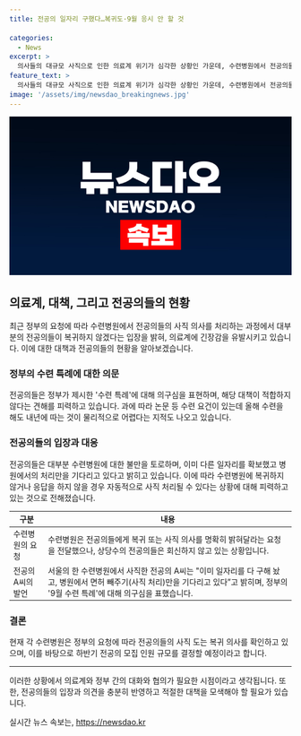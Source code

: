 ```yaml
---
title: 전공의 일자리 구했다…복귀도·9월 응시 안 할 것

categories:
  - News
excerpt: >
  의사들의 대규모 사직으로 인한 의료계 위기가 심각한 상황인 가운데, 수련병원에서 전공의들의 복귀 의사를 확인하는 과정이 진행 중이다. 대다수의 전공의들이 복귀하지 않을 의사를 밝히고 있으며, 정부의 9월 수련 특례에도 불구하고 이들의 재응시 의사가 거의 없는 상황이다. 이에 전공의들은 이미 다른 일자리를 구해놓았고, 병원에서의 면허 빼주기만을 기다리는 등 의사 근무에 대한 신중한 결정을 내리고 있는 것으로 알려졌다. 이에 정부와 의료계 간의 갈등이 예상되며, 이에 따른 하반기 전공의 모집 인원 규모 결정이 주목될 전망이다.
feature_text: >
  의사들의 대규모 사직으로 인한 의료계 위기가 심각한 상황인 가운데, 수련병원에서 전공의들의 복귀 의사를 확인하는 과정이 진행 중이다. 대다수의 전공의들이 복귀하지 않을 의사를 밝히고 있으며, 정부의 9월 수련 특례에도 불구하고 이들의 재응시 의사가 거의 없는 상황이다. 이에 전공의들은 이미 다른 일자리를 구해놓았고, 병원에서의 면허 빼주기만을 기다리는 등 의사 근무에 대한 신중한 결정을 내리고 있는 것으로 알려졌다. 이에 정부와 의료계 간의 갈등이 예상되며, 이에 따른 하반기 전공의 모집 인원 규모 결정이 주목될 전망이다.
image: '/assets/img/newsdao_breakingnews.jpg'
---
```


<p><img src="/assets/img/newsdao_breakingnews.jpg" alt="bookingtag 속보" /></p>

<h2 data-ke-size="size26">의료계, 대책, 그리고 전공의들의 현황</h2>

<p data-ke-size="size16">최근 정부의 요청에 따라 수련병원에서 전공의들의 사직 의사를 처리하는 과정에서 대부분의 전공의들이 복귀하지 않겠다는 입장을 밝혀, 의료계에 긴장감을 유발시키고 있습니다. 이에 대한 대책과 전공의들의 현황을 알아보겠습니다.</p>

<h3><b>정부의 수련 특례에 대한 의문</b></h3>

<p data-ke-size="size16">전공의들은 정부가 제시한 '수련 특례'에 대해 의구심을 표현하며, 해당 대책이 적합하지 않다는 견해를 피력하고 있습니다. 과에 따라 논문 등 수련 요건이 있는데 올해 수련을 해도 내년에 따는 것이 물리적으로 어렵다는 지적도 나오고 있습니다.</p>

<h3><b>전공의들의 입장과 대응</b></h3>

<p data-ke-size="size16">전공의들은 대부분 수련병원에 대한 불만을 토로하며, 이미 다른 일자리를 확보했고 병원에서의 처리만을 기다리고 있다고 밝히고 있습니다. 이에 따라 수련병원에 복귀하지 않거나 응답을 하지 않을 경우 자동적으로 사직 처리될 수 있다는 상황에 대해 피력하고 있는 것으로 전해졌습니다.</p>

<table>
    <thead>
        <tr>
            <th>구분</th>
            <th>내용</th>
        </tr>
    </thead>
    <tbody>
        <tr>
            <td>수련병원의 요청</td>
            <td>수련병원은 전공의들에게 복귀 또는 사직 의사를 명확히 밝혀달라는 요청을 전달했으나, 상당수의 전공의들은 회신하지 않고 있는 상황입니다.</td>
        </tr>
        <tr>
            <td>전공의 A씨의 발언</td>
            <td>서울의 한 수련병원에서 사직한 전공의 A씨는 "이미 일자리를 다 구해 놨고, 병원에서 면허 빼주기(사직 처리)만을 기다리고 있다”고 밝히며, 정부의 '9월 수련 특례'에 대해 의구심을 표했습니다.</td>
        </tr>
    </tbody>
</table>

<h3><b>결론</b></h3>

<p data-ke-size="size16">현재 각 수련병원은 정부의 요청에 따라 전공의들의 사직 도는 복귀 의사를 확인하고 있으며, 이를 바탕으로 하반기 전공의 모집 인원 규모를 결정할 예정이라고 합니다.</p>

<hr>

<p>이러한 상황에서 의료계와 정부 간의 대화와 협의가 필요한 시점이라고 생각됩니다. 또한, 전공의들의 입장과 의견을 충분히 반영하고 적절한 대책을 모색해야 할 필요가 있습니다.</p>
실시간 뉴스 속보는, <a href="https://newsdao.kr" rel="dofollow">https://newsdao.kr</a>


